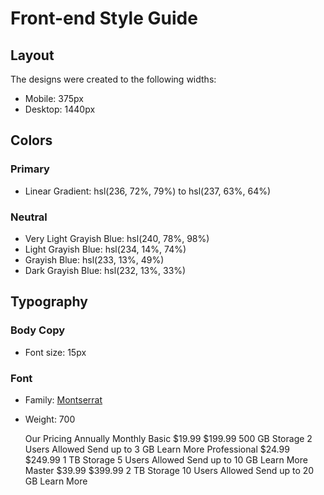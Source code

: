 # Front-end Style Guide

## Layout

The designs were created to the following widths:

- Mobile: 375px
- Desktop: 1440px

## Colors

### Primary

- Linear Gradient: hsl(236, 72%, 79%) to hsl(237, 63%, 64%)

### Neutral

- Very Light Grayish Blue: hsl(240, 78%, 98%)
- Light Grayish Blue: hsl(234, 14%, 74%)
- Grayish Blue: hsl(233, 13%, 49%)
- Dark Grayish Blue: hsl(232, 13%, 33%)

## Typography

### Body Copy

- Font size: 15px

### Font

- Family: [Montserrat](https://fonts.google.com/specimen/Montserrat)
- Weight: 700


    Our Pricing Annually Monthly Basic &dollar;19.99 &dollar;199.99 500 GB
    Storage 2 Users Allowed Send up to 3 GB Learn More Professional
    &dollar;24.99 &dollar;249.99 1 TB Storage 5 Users Allowed Send up to 10 GB
    Learn More Master &dollar;39.99 &dollar;399.99 2 TB Storage 10 Users Allowed
    Send up to 20 GB Learn More